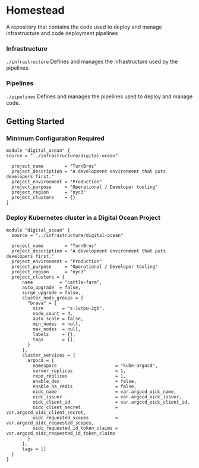 # Homestead
A repository that contains the code used to deploy and manage infrastructure and code deployment pipelines

### Infrastructure
`./infrastructure`
Defines and manages the infrastructure used by the pipelines.

### Pipelines
`./pipelines`
Defines and manages the pipelines used to deploy and manage code.

## Getting Started
### Minimum Configuration Required
```hcl-terraform
module "digital_ocean" {
source = "../infrastructure/digital-ocean"

  project_name        = "TurnBros"
  project_description = "A development environment that puts developers first."
  project_environment = "Production"
  project_purpose     = "Operational / Developer tooling"
  project_region      = "nyc3"
  project_clusters    = {}
}
```
### Deploy Kubernetes cluster in a Digital Ocean Project
```hcl-terraform
module "digital_ocean" {
  source = "../infrastructure/digital-ocean"

  project_name        = "TurnBros"
  project_description = "A development environment that puts developers first."
  project_environment = "Production"
  project_purpose     = "Operational / Developer tooling"
  project_region      = "nyc3"
  project_clusters = {
      name          = "cattle-farm",
      auto_upgrade  = false,
      surge_upgrade = false,
      cluster_node_groups = {
        "brava" = {
          size       = "s-1vcpu-2gb",
          node_count = 4,
          auto_scale = false,
          min_nodes  = null,
          max_nodes  = null,
          labels     = {},
          tags       = [],
        }
      },
      cluster_services = {
        argocd = {
          namespace                      = "kube-argocd",
          server_replicas                = 1,
          repo_replicas                  = 1,
          enable_dex                     = false,
          enable_ha_redis                = false,
          oidc_name                      = var.argocd_oidc_name,
          oidc_issuer                    = var.argocd_oidc_issuer,
          oidc_client_id                 = var.argocd_oidc_client_id,
          oidc_client_secret             = var.argocd_oidc_client_secret,
          oidc_requested_scopes          = var.argocd_oidc_requested_scopes,
          oidc_requested_id_token_claims = var.argocd_oidc_requested_id_token_claims
        }
      },
      tags = []
  }
}
```